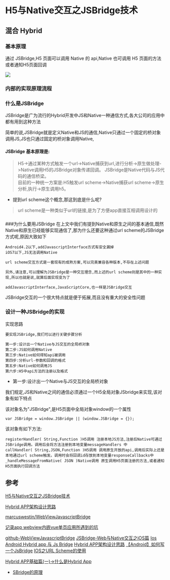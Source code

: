 # H5与Native交互之JSBridge技术


## 混合 Hybrid

### 基本原理
通过 JSBridge,H5 页面可以调用 Native 的 api,Native 也可调用 H5 页面的方法或者通知H5页面回调

![](https://dailc.github.io/staticResource/blog/hybrid/img_hybrid_base_hybridInfo_3.jpg)

### 内部的实现原理流程

### 什么是JSBridge
JSBridge是广为流行的Hybrid开发中JS和Native一种通信方式,各大公司的应用中都有用到这种方法

简单的说,JSBridge就是定义Native和JS的通信,Native只通过一个固定的桥对象调用JS,JS也只通过固定的桥对象调用Native,

#### JSBridge 基本原理是:

>H5->通过某种方式触发一个url->Native捕获到url,进行分析->原生做处理->Native调用H5的JSBridge对象传递回调。
JSBridge是Native代码与JS代码的通信桥梁。  
目前的一种统一方案是:H5触发url scheme->Native捕获url scheme->原生分析,执行->原生调用h5。

- 提到url scheme这个概念,那这到底是什么呢?

>url scheme是一种类似于url的链接,是为了方便app直接互相调用设计的

###
###为什么要用JSBridge
在上文中我们有提到Native和原生之间的基本通信,既然Native和原生已经能够实现通信了,那为什么还要这种通过url scheme的JSBridge方式呢,原因大致如下
```
Android4.2以下,addJavascriptInterface方式有安全漏掉 
iOS7以下,JS无法调用Native

url scheme交互方式是一套现有的成熟方案,可以完美兼容各种版本,不存在上述问题

另外,请注意,可以理解为JSBridge是一种交互理念,而上述的url scheme则是其中的一种实现,所以也就是说,就算后面实现变为了

addJavascriptInterface,JavaScriptCore,也一样是JSBridge交互
```

JSBridge交互的一个很大特点就是便于拓展,而且没有重大的安全性问题


### 设计一种JSBridge的实现

实现思路
```
要实现JSBridge,我们可以进行关键步骤分析

第一步:设计出一个Native与JS交互的全局桥对象
第二步:JS如何调用Native
第三步:Native如何得知api被调用
第四步:分析url-参数和回调的格式
第五步:Native如何调用JS
第六步:H5中api方法的注册以及格式
```

- 第一步:设计出一个Native与JS交互的全局桥对象

我们规定,JS和Native之间的通信必须通过一个H5全局对象JSbridge来实现,该对象有如下特点

该对象名为"JSBridge",是H5页面中全局对象window的一个属性

```
var JSBridge = window.JSBridge || (window.JSBridge = {});
```
					
该对象有如下方法:

```
registerHandler( String,Function )H5调用 注册本地JS方法,注册后Native可通过JSBridge调用。调用后会将方法注册到本地变量messageHandlers 中
callHandler( String,JSON,Function )H5调用 调用原生开放的api,调用后实际上还是本地通过url scheme触发。调用时会将回调id存放到本地变量responseCallbacks中
_handleMessageFromNative( JSON )Native调用 原生调用H5页面注册的方法,或者通知H5页面执行回调方法
```



## 参考

[H5与Native交互之JSBridge技术](https://tech.youzan.com/jsbridge/)

[Hybrid APP架构设计思路](http://www.tuicool.com/articles/yeeABzJ)

[marcuswestin/WebViewJavascriptBridge](https://github.com/marcuswestin/WebViewJavascriptBridge)

[记录app webview内嵌vue单页应用所遇到的坑](http://www.jianshu.com/p/92fdaf0a8a9f)

[github-WebViewJavascriptBridge](https://github.com/marcuswestin/WebViewJavascriptBridge)
[JSBridge-Web与Native交互之iOS篇](http://www.jianshu.com/p/9fd80b785de1)
[Ios Android Hybrid app 与 Js Bridge](http://blog.csdn.net/jacin1/article/details/39993935)
[Hybrid APP架构设计思路](http://www.tuicool.com/articles/yeeABzJ)
[【Android】如何写一个JsBridge](http://www.cnblogs.com/xesam/p/5402985.html)
[IOS之URL Scheme的使用](http://blog.csdn.net/wbw1985/article/details/26264029)

[Hybrid APP基础篇(一)->什么是Hybrid App](https://www.cnblogs.com/dailc/p/5930231.html#hybrid_4_1)
- [SBridge的原理](http://www.cnblogs.com/dailc/p/5931324.html)

